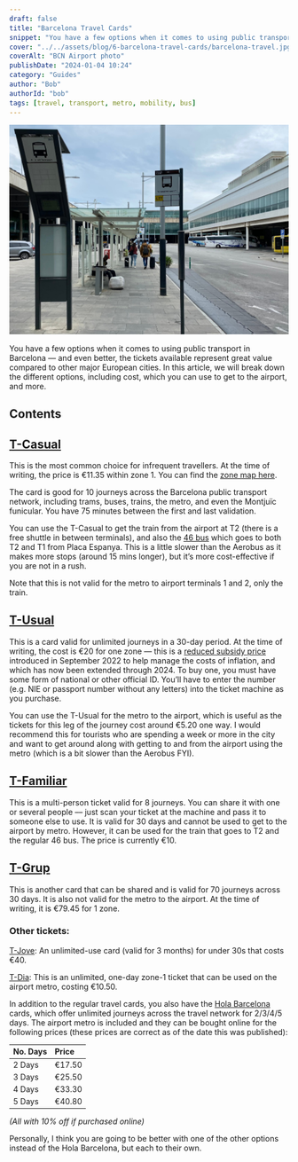 ```yaml
---
draft: false
title: "Barcelona Travel Cards"
snippet: "You have a few options when it comes to using public transport in Barcelona - and the tickets available represent great value when compared to other major European cities"
cover: "../../assets/blog/6-barcelona-travel-cards/barcelona-travel.jpg"
coverAlt: "BCN Airport photo"
publishDate: "2024-01-04 10:24"
category: "Guides"
author: "Bob"
authorId: "bob"
tags: [travel, transport, metro, mobility, bus]
---
```


![BCN Airport photo](../../assets/blog/6-barcelona-travel-cards/barcelona-travel.jpg)


You have a few options when it comes to using public transport in Barcelona –– and even better, the tickets available represent great value compared to other major European cities. In this article, we will break down the different options, including cost, which you can use to get to the airport, and more.

## Contents

## [T-Casual](https://www.tmb.cat/en/barcelona-fares-metro-bus/single-and-integrated/t-casual)

This is the most common choice for infrequent travellers. At the time of writing, the price is €11.35 within zone 1. You can find the [zone map here](https://www.tmb.cat/en/barcelona-fares-metro-bus/single-and-integrated/zone-map). 

The card is good for 10 journeys across the Barcelona public transport network, including trams, buses, trains, the metro, and even the Montjuïc funicular. You have 75 minutes between the first and last validation.

You can use the T-Casual to get the train from the airport at T2 (there is a free shuttle in between terminals), and also the [46 bus](https://www.tmb.cat/ca/barcelona/autobusos/-/lineabus/46) which goes to both T2 and T1 from Placa Espanya. This is a little slower than the Aerobus as it makes more stops (around 15 mins longer), but it’s more cost-effective if you are not in a rush.

<div class="warning">

Note that this is not valid for the metro to airport terminals 1 and 2, only the train.

</div>

## [T-Usual](https://www.tmb.cat/en/barcelona-fares-metro-bus/single-and-integrated/t-usual)

This is a card valid for unlimited journeys in a 30-day period. At the time of writing, the cost is €20 for one zone –– this is a [reduced subsidy price](https://www.tmb.cat/en/barcelona-fares-metro-bus/single-and-integrated/transport-fares-reduction) introduced in September 2022 to help manage the costs of inflation, and which has now been extended through 2024. To buy one, you must have some form of national or other official ID. You’ll have to enter the number (e.g. NIE or passport number without any letters) into the ticket machine as you purchase.

You can use the T-Usual for the metro to the airport, which is useful as the tickets for this leg of the journey cost around €5.20 one way. I would recommend this for tourists who are spending a week or more in the city and want to get around along with getting to and from the airport using the metro (which is a bit slower than the Aerobus FYI).

## [T-Familiar](https://www.tmb.cat/en/barcelona-fares-metro-bus/single-and-integrated/t-familiar)

This is a multi-person ticket valid for 8 journeys. You can share it with one or several people –– just scan your ticket at the machine and pass it to someone else to use. It is valid for 30 days and cannot be used to get to the airport by metro. However, it can be used for the train that goes to T2 and the regular 46 bus. The price is currently €10. 

## [T-Grup](https://www.tmb.cat/en/barcelona-fares-metro-bus/single-and-integrated/t-grup)

This is another card that can be shared and is valid for 70 journeys across 30 days. It is also not valid for the metro to the airport. At the time of writing, it is €79.45 for 1 zone.

### Other tickets:

[T-Jove](https://www.tmb.cat/en/barcelona-fares-metro-bus/single-and-integrated/t-jove): An unlimited-use card (valid for 3 months) for under 30s that costs €40. 

[T-Dia](https://www.tmb.cat/en/barcelona-fares-metro-bus/single-and-integrated/t-dia): This is an unlimited, one-day zone-1 ticket that can be used on the airport metro, costing €10.50.

In addition to the regular travel cards, you also have the [Hola Barcelona](https://www.tmb.cat/en/barcelona-fares-metro-bus/tickets-visit-barcelona/barcelona-travel-card-hola-bcn) cards, which offer unlimited journeys across the travel network for 2/3/4/5 days. The airport metro is included and they can be bought online for the following prices (these prices are correct as of the date this was published):

| No. Days | Price  |
| :------- | :----- |
| 2 Days   | €17.50 |
| 3 Days   | €25.50 |
| 4 Days   | €33.30 |
| 5 Days   | €40.80 |

_(All with 10% off if purchased online)_

Personally, I think you are going to be better with one of the other options instead of the Hola Barcelona, but each to their own.
